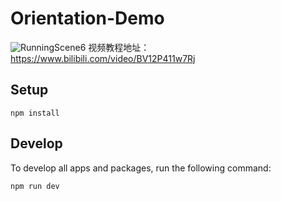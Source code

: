 # Orientation-Demo

![RunningScene6](https://user-images.githubusercontent.com/67930474/203686844-4d34d219-dfe0-4b9d-b527-6d22731c0050.gif)
视频教程地址： https://www.bilibili.com/video/BV12P411w7Rj

## Setup

`npm install`

## Develop

To develop all apps and packages, run the following command:

`npm run dev`
